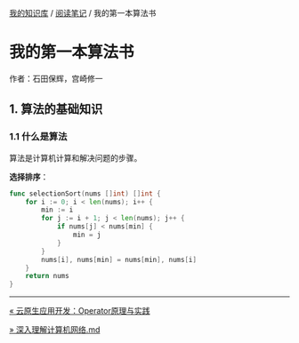 [我的知识库](../README.md) / [阅读笔记](zz_generated_mdi.md) / 我的第一本算法书

# 我的第一本算法书

作者：石田保辉，宫崎修一

## 1. 算法的基础知识

### 1.1 什么是算法

算法是计算机计算和解决问题的步骤。

**选择排序**：

```go
func selectionSort(nums []int) []int {
    for i := 0; i < len(nums); i++ {
        min := i
        for j := i + 1; j < len(nums); j++ {
            if nums[j] < nums[min] {
                min = j
            }
        }
        nums[i], nums[min] = nums[min], nums[i]
    }
    return nums
}
```

---
[« 云原生应用开发：Operator原理与实践](云原生应用开发：Operator原理与实践.md)

[» 深入理解计算机网络.md](深入理解计算机网络.md)

